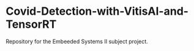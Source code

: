 # Covid-Detection-with-VitisAI-and-TensorRT
Repository for the Embeeded Systems II subject project.
